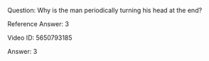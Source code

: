 Question: Why is the man periodically turning his head at the end?

Reference Answer: 3

Video ID: 5650793185

Answer: 3


